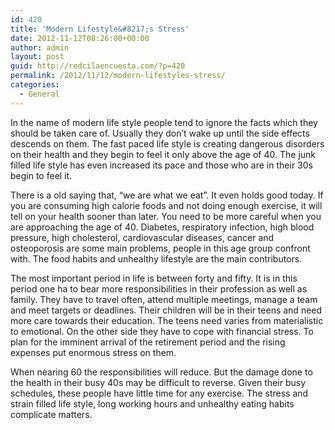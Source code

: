 ```yaml
---
id: 420
title: 'Modern Lifestyle&#8217;s Stress'
date: 2012-11-12T08:26:00+00:00
author: admin
layout: post
guid: http://redcilaencuesta.com/?p=420
permalink: /2012/11/12/modern-lifestyles-stress/
categories:
  - General
---
```

In the name of modern life style people tend to ignore the facts which they should be taken care of. Usually they don&#8217;t wake up until the side effects descends on them. The fast paced life style is creating dangerous disorders on their health and they begin to feel it only above the age of 40. The junk filled life style has even increased its pace and those who are in their 30s begin to feel it.

There is a old saying that, &#8220;we are what we eat&#8221;. It even holds good today. If you are consuming high calorie foods and not doing enough exercise, it will tell on your health sooner than later. You need to be more careful when you are approaching the age of 40. Diabetes, respiratory infection, high blood pressure, high cholesterol, cardiovascular diseases, cancer and osteoporosis are some main problems, people in this age group confront with. The food habits and unhealthy lifestyle are the main contributors.

The most important period in life is between forty and fifty. It is in this period one ha to bear more responsibilities in their profession as well as family. They have to travel often, attend multiple meetings, manage a team and meet targets or deadlines. Their children will be in their teens and need more care towards their education. The teens need varies from materialistic to emotional. On the other side they have to cope with financial stress. To plan for the imminent arrival of the retirement period and the rising expenses put enormous stress on them.

When nearing 60 the responsibilities will reduce. But the damage done to the health in their busy 40s may be difficult to reverse. Given their busy schedules, these people have little time for any exercise. The stress and strain filled life style, long working hours and unhealthy eating habits complicate matters.